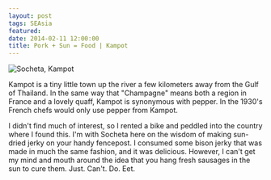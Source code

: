 ```yaml
---
layout: post
tags: SEAsia
featured: 
date: 2014-02-11 12:00:00
title: Pork + Sun = Food | Kampot
---
```

![Socheta, Kampot](http://personandplace.s3.amazonaws.com/2014-02-11-kampot-pork.jpg)

Kampot is a tiny little town up the river a few kilometers away from the Gulf of Thailand. In the same way that "Champagne" means both a region in France and a lovely quaff, Kampot is synonymous with pepper. In the 1930's French chefs would only use pepper from Kampot.

I didn't find much of interest, so I rented a bike and peddled into the country where I found this. I'm with Socheta here on the wisdom of making sun-dried jerky on your handy fencepost. I consumed some bison jerky that was made in much the same fashion, and it was delicious. However, I can't get my mind and mouth around the idea that you hang fresh sausages in the sun to cure them. Just. Can't. Do. Eet.